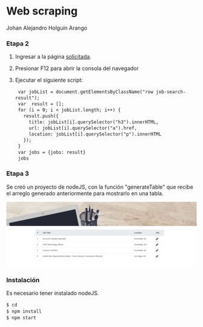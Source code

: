 # Web scraping
Johan Alejandro Holguín Arango
### Etapa 2
1. Ingresar a la página [solicitada](https://www.iceenterprise.com/careers/jobs-results/?category=All&location=All).
2. Presionar F12 para abrir la consola del navegador
3. Ejecutar el siguiente script:

        var jobList = document.getElementsByClassName("row job-search-result");
        var  result = [];
        for (i = 0; i < jobList.length; i++) {
          result.push({
            title: jobList[i].querySelector("h3").innerHTML, 
            url: jobList[i].querySelector("a").href, 
            location: jobList[i].querySelector("p").innerHTML
          });
        }
        var jobs = {jobs: result}
        jobs
  ### Etapa 3
Se creó un proyecto de nodeJS, con la función "generateTable" que recibe el arreglo generado anteriormente para mostrarlo en una tabla.

![Example.](images/example.png "Example")

### Instalación
Es necesario tener instalado nodeJS.
```sh
$ cd 
$ npm install
$ npm start
```
